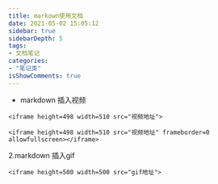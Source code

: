 ```yaml
---
title: markown使用文档
date: 2021-05-02 15:05:12
sidebar: true
sidebarDepth: 5
tags: 
- 文档笔记
categories:
- "笔记类"
isShowComments: true
---
```




- markdown 插入视频
```
<iframe height=498 width=510 src="视频地址">
```

```
<iframe height=498 width=510 src="视频地址" frameborder=0 allowfullscreen></iframe>
```
2.markdown 插入gif
```
<iframe height=500 width=500 src="gif地址">
```

